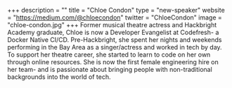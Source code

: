 +++
description = ""
title = "Chloe Condon"
type = "new-speaker"
website = "https://medium.com/@chloecondon"
twitter = "ChloeCondon"
image = "chloe-condon.jpg"
+++
Former musical theatre actress and Hackbright Academy graduate, Chloe is now a Developer Evangelist at Codefresh- a Docker Native CI/CD. Pre-Hackbright, she spent her nights and weekends performing in the Bay Area as a singer/actress and worked in tech by day. To support her theatre career, she started to learn to code on her own through online resources. She is now the first female engineering hire on her team- and is passionate about bringing people with non-traditional backgrounds into the world of tech.